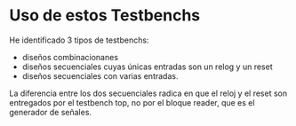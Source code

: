 # Uso de estos Testbenchs

He identificado 3 tipos de testbenchs:
- diseños combinacionanes
- diseños secuenciales cuyas únicas entradas son un relog y un reset
- diseños secuenciales con varias entradas.

La diferencia entre los dos secuenciales radica en que el reloj y el reset son
entregados por el testbench top, no por el bloque reader, que es el generador de señales.

